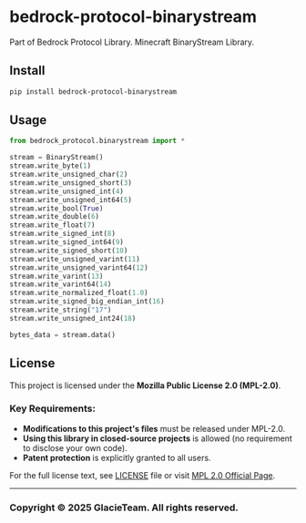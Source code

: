 # bedrock-protocol-binarystream
Part of Bedrock Protocol Library. Minecraft BinaryStream Library.

## Install
```bash
pip install bedrock-protocol-binarystream
```

## Usage
```Python
from bedrock_protocol.binarystream import *

stream = BinaryStream()
stream.write_byte(1)
stream.write_unsigned_char(2)
stream.write_unsigned_short(3)
stream.write_unsigned_int(4)
stream.write_unsigned_int64(5)
stream.write_bool(True)
stream.write_double(6)
stream.write_float(7)
stream.write_signed_int(8)
stream.write_signed_int64(9)
stream.write_signed_short(10)
stream.write_unsigned_varint(11)
stream.write_unsigned_varint64(12)
stream.write_varint(13)
stream.write_varint64(14)
stream.write_normalized_float(1.0)
stream.write_signed_big_endian_int(16)
stream.write_string("17")
stream.write_unsigned_int24(18)

bytes_data = stream.data()
```

## License
This project is licensed under the **Mozilla Public License 2.0 (MPL-2.0)**.  

### Key Requirements:
- **Modifications to this project's files** must be released under MPL-2.0.  
- **Using this library in closed-source projects** is allowed (no requirement to disclose your own code).  
- **Patent protection** is explicitly granted to all users.  

For the full license text, see [LICENSE](LICENSE) file or visit [MPL 2.0 Official Page](https://www.mozilla.org/en-US/MPL/2.0/).  

---


### Copyright © 2025 GlacieTeam. All rights reserved.